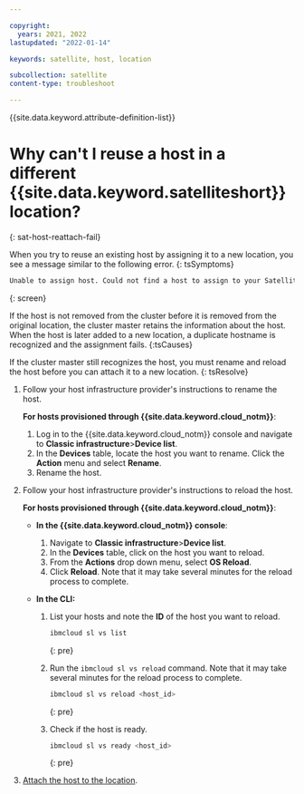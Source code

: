 ```yaml
---

copyright:
  years: 2021, 2022
lastupdated: "2022-01-14"

keywords: satellite, host, location

subcollection: satellite
content-type: troubleshoot

---
```


{{site.data.keyword.attribute-definition-list}}

# Why can't I reuse a host in a different {{site.data.keyword.satelliteshort}} location?
{: sat-host-reattach-fail}


When you try to reuse an existing host by assigning it to a new location, you see a message similar to the following error. 
{: tsSymptoms}

```sh
Unable to assign host. Could not find a host to assign to your Satellite cluster. 
```
{: screen}

If the host is not removed from the cluster before it is removed from the original location, the cluster master retains the information about the host. When the host is later added to a new location, a duplicate hostname is recognized and the assignment fails.
{:tsCauses}


If the cluster master still recognizes the host, you must rename and reload the host before you can attach it to a new location.
{: tsResolve}

1. Follow your host infrastructure provider's instructions to rename the host. 

    **For hosts provisioned through {{site.data.keyword.cloud_notm}}**:

    1. Log in to the {{site.data.keyword.cloud_notm}} console and navigate to **Classic infrastructure**>**Device list**.
    2. In the **Devices** table, locate the host you want to rename. Click the **Action** menu and select **Rename**.
    3. Rename the host. 

2. Follow your host infrastructure provider's instructions to reload the host.

    **For hosts provisioned through {{site.data.keyword.cloud_notm}}**:

    - **In the {{site.data.keyword.cloud_notm}} console**:
        1. Navigate to **Classic infrastructure**>**Device list**.
        2. In the **Devices** table, click on the host you want to reload. 
        3. From the **Actions** drop down menu, select **OS Reload**.
        4. Click **Reload**. Note that it may take several minutes for the reload process to complete.

    - **In the CLI:**
        1. List your hosts and note the **ID** of the host you want to reload.

            ```sh
            ibmcloud sl vs list
            ```
            {: pre}

        2. Run the `ibmcloud sl vs reload` command. Note that it may take several minutes for the reload process to complete.

            ```sh
            ibmcloud sl vs reload <host_id>
            ```
            {: pre}

        3. Check if the host is ready.

            ```sh
            ibmcloud sl vs ready <host_id>
            ```
            {: pre}

3. [Attach the host to the location](/docs/satellite?topic=satellite-attach-hosts). 


